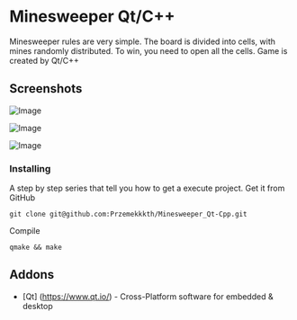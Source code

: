 # Minesweeper Qt/C++
Minesweeper rules are very simple. The board is divided into cells, with mines randomly distributed. To win, you need to open all the cells. Game is created by Qt/C++

## Screenshots
![Image](https://user-images.githubusercontent.com/28188300/173228126-8c548a06-ed3f-4b47-9ca7-513ce0b126d9.png)

![Image](https://user-images.githubusercontent.com/28188300/173228128-266da8bb-979f-465f-b9d5-329a3d7ab576.png)

![Image](https://user-images.githubusercontent.com/28188300/173228129-f11c90aa-82de-4aff-99be-3a034c6ae5f3.png)


### Installing
A step by step series  that tell you how to get a execute project.
Get it from GitHub
```
git clone git@github.com:Przemekkkth/Minesweeper_Qt-Cpp.git
```
Compile
```
qmake && make
```

## Addons
* [Qt] (https://www.qt.io/) - Cross-Platform software for embedded & desktop

